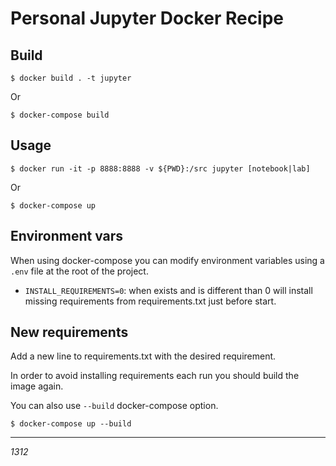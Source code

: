 # Personal Jupyter Docker Recipe

## Build

    $ docker build . -t jupyter

Or

    $ docker-compose build


## Usage

    $ docker run -it -p 8888:8888 -v ${PWD}:/src jupyter [notebook|lab]

Or

    $ docker-compose up


## Environment vars

When using docker-compose you can modify environment variables using a `.env` file at the root of the project.

* `INSTALL_REQUIREMENTS=0`: when exists and is different than 0 will install missing requirements from requirements.txt just before start.

## New requirements

Add a new line to requirements.txt with the desired requirement.

In order to avoid installing requirements each run you should build the image again.

You can also use `--build` docker-compose option.

    $ docker-compose up --build


---

_1312_
